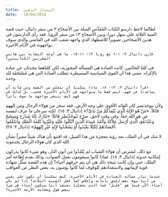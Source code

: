 ```yaml
---
title:  التمثال الذهبي
date:   10/04/2018
---
```


لطالما لاحظ دارسو الكتاب المُقَدَّس الصلة بين الأصحاح ٣ من سفر دانيال، حيث قصة الفتية الثلاثة على سهل دورا، وبين الأصحاح ١٣ من سفر الرؤيا. فقد رأى الدارسون في هذين الأصحاحين تصويراً للاضطهاد الذي واجهه شعب الله في الماضي والذي سوف يواجهونه في الأيام الأخيرة.

`قارن دانيال ٣: ١-٦ مع رؤيا ١٣: ١١-١٥. ما هي أوجه التشابه بين هاتين الفقرتين الكتابيتين؟`

في كلتا الحالتين، كانت العبادة هي المسألة المحورية، لكن كلتاهما تتحدثان عن عبادة بالإكراه. معنى هذا أن القوى السياسية المسيطرة تتطلب العبادة التي هي مُسْتَحَقَة لله وحده.

`اقرأ دانيال ٣: ١٣- ١٨. ماذا يمكننا أن نتعلم من القصة ومن شأنه أن يساعدنا في فهم، ليس فقط ما سنواجهه في الأيام الأخيرة فحسب، بل كذلك في فهم كيف ينبغي مواجهة ما سوف يأتي؟`

ولأن نبوخذنصر كان القائد الأقوى على وجه الأرض، فقد سخر من هؤلاء الرجال ومن إلههم قائلاً، «مَنْ هُوَ الإِلهُ الَّذِي يُنْقِذُكُمْ مِنْ يَدَيَّ؟» (دانيال ٣: ١٥). لكنه سرعان ما عرف لنفسه مَن هو الله حقاً. وفي وقت لاحق، صرّح نَبُوخَذْنَصَّر قائلاً: «تَبَارَكَ إِلهُ شَدْرَخَ وَمِيشَخَ وَعَبْدَنَغُوَ، الَّذِي أَرْسَلَ مَلاَكَهُ وَأَنْقَذَ عَبِيدَهُ الَّذِينَ اتَّكَلُوا عَلَيْهِ وَغَيَّرُوا كَلِمَةَ الْمَلِكِ وَأَسْلَمُوا أَجْسَادَهُمْ لِكَيْلاَ يَعْبُدُوا أَوْ يَسْجُدُوا لإِلهٍ غَيْرِ إِلهِهِمْ» (دانيال ٣: ٢٨).

لا شك في أن الملك، بعد رؤية معجزة من هذا القبيل، قد اقتنع بأن هناك شيئاً مميزاً بشأن الله الذي كان هؤلاء الرجال يخدمونه.

مع ذلك، لنفترض أن هؤلاء الشباب لم يُنْقَذُوا من أتون النار، وهو شيء كانوا يدركون إمكانية حدوثه (دانيال ٣: ١٨). لماذا كانوا سيقومون بعمل الصواب، وذلك بعدم إطاعة أمر الملك، حتى وإن كانت نتيجة ذلك هي أن يتم حرقهم أحياء؟ إن هذه القصة تمثِّل شهادة قوية لإيمانهم ولاستعدادهم للوقوف لما كانوا يؤمنون به، بغض النظر عن العواقب.

`عندما تثار مسألة العبادة في الأيام الأخيرة، كيف يمكننا أن نكون على يقين من أننا سوف نقف للحق بأمانة وإخلاص كما فعل الفتية الثلاثة؟ إذا لم نكن أمناء الآن فيما هو "قليل" فما الذي يجعلنا نعتقد أننا سنكون أمناء في شيء بنفس هول وضخامة الأزمة الأخيرة؟`